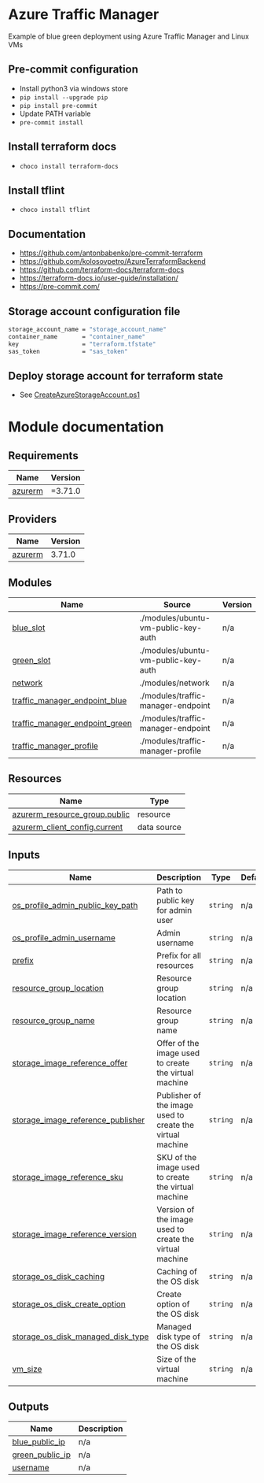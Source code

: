 # Azure Traffic Manager

Example of blue green deployment using Azure Traffic Manager and Linux VMs

## Pre-commit configuration

- Install python3 via windows store
- `pip install --upgrade pip`
- `pip install pre-commit`
- Update PATH variable
- `pre-commit install`

## Install terraform docs

- `choco install terraform-docs`

## Install tflint

- `choco install tflint`

## Documentation

- https://github.com/antonbabenko/pre-commit-terraform
- https://github.com/kolosovpetro/AzureTerraformBackend
- https://github.com/terraform-docs/terraform-docs
- https://terraform-docs.io/user-guide/installation/
- https://pre-commit.com/

## Storage account configuration file

```bash
storage_account_name = "storage_account_name"
container_name       = "container_name"
key                  = "terraform.tfstate"
sas_token            = "sas_token"
```

## Deploy storage account for terraform state

- See [CreateAzureStorageAccount.ps1](./CreateAzureStorageAccount.ps1)

# Module documentation

<!-- BEGINNING OF PRE-COMMIT-TERRAFORM DOCS HOOK -->
## Requirements

| Name | Version |
|------|---------|
| <a name="requirement_azurerm"></a> [azurerm](#requirement\_azurerm) | =3.71.0 |

## Providers

| Name | Version |
|------|---------|
| <a name="provider_azurerm"></a> [azurerm](#provider\_azurerm) | 3.71.0 |

## Modules

| Name | Source | Version |
|------|--------|---------|
| <a name="module_blue_slot"></a> [blue\_slot](#module\_blue\_slot) | ./modules/ubuntu-vm-public-key-auth | n/a |
| <a name="module_green_slot"></a> [green\_slot](#module\_green\_slot) | ./modules/ubuntu-vm-public-key-auth | n/a |
| <a name="module_network"></a> [network](#module\_network) | ./modules/network | n/a |
| <a name="module_traffic_manager_endpoint_blue"></a> [traffic\_manager\_endpoint\_blue](#module\_traffic\_manager\_endpoint\_blue) | ./modules/traffic-manager-endpoint | n/a |
| <a name="module_traffic_manager_endpoint_green"></a> [traffic\_manager\_endpoint\_green](#module\_traffic\_manager\_endpoint\_green) | ./modules/traffic-manager-endpoint | n/a |
| <a name="module_traffic_manager_profile"></a> [traffic\_manager\_profile](#module\_traffic\_manager\_profile) | ./modules/traffic-manager-profile | n/a |

## Resources

| Name | Type |
|------|------|
| [azurerm_resource_group.public](https://registry.terraform.io/providers/hashicorp/azurerm/3.71.0/docs/resources/resource_group) | resource |
| [azurerm_client_config.current](https://registry.terraform.io/providers/hashicorp/azurerm/3.71.0/docs/data-sources/client_config) | data source |

## Inputs

| Name | Description | Type | Default | Required |
|------|-------------|------|---------|:--------:|
| <a name="input_os_profile_admin_public_key_path"></a> [os\_profile\_admin\_public\_key\_path](#input\_os\_profile\_admin\_public\_key\_path) | Path to public key for admin user | `string` | n/a | yes |
| <a name="input_os_profile_admin_username"></a> [os\_profile\_admin\_username](#input\_os\_profile\_admin\_username) | Admin username | `string` | n/a | yes |
| <a name="input_prefix"></a> [prefix](#input\_prefix) | Prefix for all resources | `string` | n/a | yes |
| <a name="input_resource_group_location"></a> [resource\_group\_location](#input\_resource\_group\_location) | Resource group location | `string` | n/a | yes |
| <a name="input_resource_group_name"></a> [resource\_group\_name](#input\_resource\_group\_name) | Resource group name | `string` | n/a | yes |
| <a name="input_storage_image_reference_offer"></a> [storage\_image\_reference\_offer](#input\_storage\_image\_reference\_offer) | Offer of the image used to create the virtual machine | `string` | n/a | yes |
| <a name="input_storage_image_reference_publisher"></a> [storage\_image\_reference\_publisher](#input\_storage\_image\_reference\_publisher) | Publisher of the image used to create the virtual machine | `string` | n/a | yes |
| <a name="input_storage_image_reference_sku"></a> [storage\_image\_reference\_sku](#input\_storage\_image\_reference\_sku) | SKU of the image used to create the virtual machine | `string` | n/a | yes |
| <a name="input_storage_image_reference_version"></a> [storage\_image\_reference\_version](#input\_storage\_image\_reference\_version) | Version of the image used to create the virtual machine | `string` | n/a | yes |
| <a name="input_storage_os_disk_caching"></a> [storage\_os\_disk\_caching](#input\_storage\_os\_disk\_caching) | Caching of the OS disk | `string` | n/a | yes |
| <a name="input_storage_os_disk_create_option"></a> [storage\_os\_disk\_create\_option](#input\_storage\_os\_disk\_create\_option) | Create option of the OS disk | `string` | n/a | yes |
| <a name="input_storage_os_disk_managed_disk_type"></a> [storage\_os\_disk\_managed\_disk\_type](#input\_storage\_os\_disk\_managed\_disk\_type) | Managed disk type of the OS disk | `string` | n/a | yes |
| <a name="input_vm_size"></a> [vm\_size](#input\_vm\_size) | Size of the virtual machine | `string` | n/a | yes |

## Outputs

| Name | Description |
|------|-------------|
| <a name="output_blue_public_ip"></a> [blue\_public\_ip](#output\_blue\_public\_ip) | n/a |
| <a name="output_green_public_ip"></a> [green\_public\_ip](#output\_green\_public\_ip) | n/a |
| <a name="output_username"></a> [username](#output\_username) | n/a |
<!-- END OF PRE-COMMIT-TERRAFORM DOCS HOOK -->
